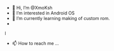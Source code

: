- 👋 Hi, I’m @XmoKsh
- 👀 I’m interested in Android OS
- 🌱 I’m currently learning making of custom rom.
-
l
- 📫 How to reach me ...

<!---
XmoKsh/XmoKsh is a ✨ special ✨ repository because its `README.md` (this file) appears on your GitHub profile.
You can click the Preview link to take a look at your changes.
--->
